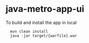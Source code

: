 java-metro-app-ui
===
To build and install the app in local
```
  mvn clean install
  java -jar target/{warfile}.war
```
